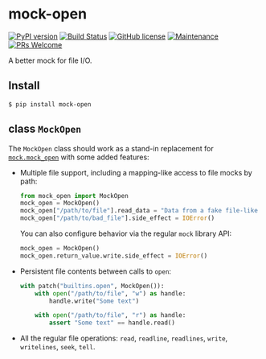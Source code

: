mock-open
=========
[![PyPI version](https://badge.fury.io/py/mock-open.svg)](https://pypi.python.org/pypi/mock-open/)
[![Build Status](https://travis-ci.org/nivbend/mock-open.svg?branch=master)](https://travis-ci.org/nivbend/mock-open)
[![GitHub license](https://img.shields.io/github/license/nivbend/mock-open.svg)](https://github.com/nivbend/mock-open/blob/master/LICENSE)
[![Maintenance](https://img.shields.io/badge/Maintained%3F-yes-green.svg)](https://GitHub.com/nivbend/mock-open/graphs/commit-activity)
[![PRs Welcome](https://img.shields.io/badge/PRs-welcome-brightgreen.svg?style=flat-square)](http://makeapullrequest.com)

A better mock for file I/O.

Install
-------

```
$ pip install mock-open
```

class `MockOpen`
--------------

The `MockOpen` class should work as a stand-in replacement for [`mock.mock_open`](http://docs.python.org/3/library/unittest.mock.html#mock-open) with some
added features:
* Multiple file support, including a mapping-like access to file mocks by path:

  ```python
  from mock_open import MockOpen
  mock_open = MockOpen()
  mock_open["/path/to/file"].read_data = "Data from a fake file-like object"
  mock_open["/path/to/bad_file"].side_effect = IOError()
  ```

  You can also configure behavior via the regular `mock` library API:

  ```python
  mock_open = MockOpen()
  mock_open.return_value.write.side_effect = IOError()
  ```

* Persistent file contents between calls to `open`:

  ```python
  with patch("builtins.open", MockOpen()):
      with open("/path/to/file", "w") as handle:
          handle.write("Some text")

      with open("/path/to/file", "r") as handle:
          assert "Some text" == handle.read()
  ```

* All the regular file operations: `read`, `readline`, `readlines`, `write`, `writelines`, `seek`, `tell`.
